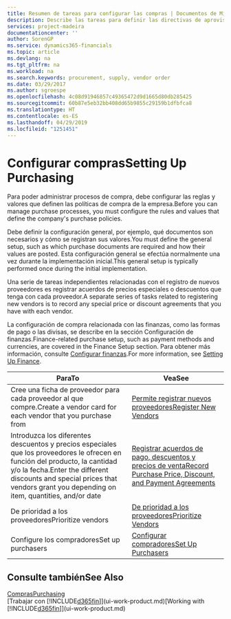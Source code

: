 ```yaml
---
title: Resumen de tareas para configurar las compras | Documentos de Microsoft
description: Describe las tareas para definir las directivas de aprovisionamiento de su empresa y configurar sus procesos de compra.
services: project-madeira
documentationcenter: ''
author: SorenGP
ms.service: dynamics365-financials
ms.topic: article
ms.devlang: na
ms.tgt_pltfrm: na
ms.workload: na
ms.search.keywords: procurement, supply, vendor order
ms.date: 03/29/2017
ms.author: sgroespe
ms.openlocfilehash: 4c08d91946857c49365472d9d1665d80db285425
ms.sourcegitcommit: 60b87e5eb32bb408dd65b9855c29159b1dfbfca8
ms.translationtype: HT
ms.contentlocale: es-ES
ms.lasthandoff: 04/29/2019
ms.locfileid: "1251451"
---
```

# <a name="setting-up-purchasing"></a><span data-ttu-id="2a0be-103">Configurar compras</span><span class="sxs-lookup"><span data-stu-id="2a0be-103">Setting Up Purchasing</span></span>
<span data-ttu-id="2a0be-104">Para poder administrar procesos de compra, debe configurar las reglas y valores que definen las políticas de compra de la empresa.</span><span class="sxs-lookup"><span data-stu-id="2a0be-104">Before you can manage purchase processes, you must configure the rules and values that define the company's purchase policies.</span></span>

<span data-ttu-id="2a0be-105">Debe definir la configuración general, por ejemplo, qué documentos son necesarios y cómo se registran sus valores.</span><span class="sxs-lookup"><span data-stu-id="2a0be-105">You must define the general setup, such as which purchase documents are required and how their values are posted.</span></span> <span data-ttu-id="2a0be-106">Esta configuración general se efectúa normalmente una vez durante la implementación inicial.</span><span class="sxs-lookup"><span data-stu-id="2a0be-106">This general setup is typically performed once during the initial implementation.</span></span>

<span data-ttu-id="2a0be-107">Una serie de tareas independientes relacionadas con el registro de nuevos proveedores es registrar acuerdos de precios especiales o descuentos que tenga con cada proveedor.</span><span class="sxs-lookup"><span data-stu-id="2a0be-107">A separate series of tasks related to registering new vendors is to record any special price or discount agreements that you have with each vendor.</span></span>

<span data-ttu-id="2a0be-108">La configuración de compra relacionada con las finanzas, como las formas de pago o las divisas, se describe en la sección Configuración de finanzas.</span><span class="sxs-lookup"><span data-stu-id="2a0be-108">Finance-related purchase setup, such as payment methods and currencies, are covered in the Finance Setup section.</span></span> <span data-ttu-id="2a0be-109">Para obtener más información, consulte [Configurar finanzas](finance-setup-finance.md).</span><span class="sxs-lookup"><span data-stu-id="2a0be-109">For more information, see [Setting Up Finance](finance-setup-finance.md).</span></span>

| <span data-ttu-id="2a0be-110">Para</span><span class="sxs-lookup"><span data-stu-id="2a0be-110">To</span></span> | <span data-ttu-id="2a0be-111">Vea</span><span class="sxs-lookup"><span data-stu-id="2a0be-111">See</span></span> |
| --- | --- |
| <span data-ttu-id="2a0be-112">Cree una ficha de proveedor para cada proveedor al que compre.</span><span class="sxs-lookup"><span data-stu-id="2a0be-112">Create a vendor card for each vendor that you purchase from</span></span>|[<span data-ttu-id="2a0be-113">Permite registrar nuevos proveedores</span><span class="sxs-lookup"><span data-stu-id="2a0be-113">Register New Vendors</span></span>](purchasing-how-register-new-vendors.md) |
| <span data-ttu-id="2a0be-114">Introduzca los diferentes descuentos y precios especiales que los proveedores le ofrecen en función del producto, la cantidad y/o la fecha.</span><span class="sxs-lookup"><span data-stu-id="2a0be-114">Enter the different discounts and special prices that vendors grant you depending on item, quantities, and/or date</span></span> |[<span data-ttu-id="2a0be-115">Registrar acuerdos de pago, descuentos y precios de venta</span><span class="sxs-lookup"><span data-stu-id="2a0be-115">Record Purchase Price, Discount, and Payment Agreements</span></span>](purchasing-how-record-purchase-price-discount-payment-agreements.md) |
| <span data-ttu-id="2a0be-116">De prioridad a los proveedores</span><span class="sxs-lookup"><span data-stu-id="2a0be-116">Prioritize vendors</span></span> |[<span data-ttu-id="2a0be-117">De prioridad a los proveedores</span><span class="sxs-lookup"><span data-stu-id="2a0be-117">Prioritize Vendors</span></span>](purchasing-how-prioritize-vendors.md) |
| <span data-ttu-id="2a0be-118">Configure los compradores</span><span class="sxs-lookup"><span data-stu-id="2a0be-118">Set up purchasers</span></span> |[<span data-ttu-id="2a0be-119">Configurar compradores</span><span class="sxs-lookup"><span data-stu-id="2a0be-119">Set Up Purchasers</span></span>](purchasing-how-setup-purchasers.md) |

## <a name="see-also"></a><span data-ttu-id="2a0be-120">Consulte también</span><span class="sxs-lookup"><span data-stu-id="2a0be-120">See Also</span></span>
[<span data-ttu-id="2a0be-121">Compras</span><span class="sxs-lookup"><span data-stu-id="2a0be-121">Purchasing</span></span>](purchasing-manage-purchasing.md)  
<span data-ttu-id="2a0be-122">[Trabajar con [!INCLUDE[d365fin](includes/d365fin_md.md)]](ui-work-product.md)</span><span class="sxs-lookup"><span data-stu-id="2a0be-122">[Working with [!INCLUDE[d365fin](includes/d365fin_md.md)]](ui-work-product.md)</span></span>
